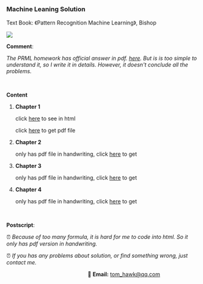 ###  Machine Leaning Solution

Text Book: 《Pattern Recognition Machine Learning》,  Bishop

<img src="https://images.springer.com/sgw/books/medium/9780387310732.jpg">

**Comment**: 

 *The PRML homework has official answer in pdf. [here](http://read.pudn.com/downloads157/ebook/699944/Pattern%20Recognition%20and%20Machine%20Learning%20(Solution%20Manual)%20-%20Bishop.pdf).  But is is too simple to understand it, so I write it in details.  However, it doesn't conclude all the problems.*

<br>

**Content**

1. **Chapter 1** 

   click [here](Chapter1.html) to see in html 

   click [here](Chapter1.pdf)  to get pdf file

2. **Chapter 2**

   only has pdf file in handwriting,  click [here](Chapter2.pdf) to get

3. **Chapter 3**

   only has pdf file in handwriting,  click [here](Chapter3.pdf) to get

4. **Chapter 4**

   only has pdf file in handwriting,   click [here](Chapter4.pdf) to get 

<br>

**Postscript**:

:alarm_clock:   *Because of too many formula, it is hard for me to code into html.  So it only has pdf version in handwriting.*

:alarm_clock:   *If you has any problems about solution, or find something wrong,  just contact me.*

&nbsp; &nbsp; &nbsp; &nbsp; &nbsp; &nbsp; &nbsp; &nbsp; &nbsp; &nbsp; &nbsp; &nbsp; &nbsp; &nbsp; &nbsp; &nbsp; &nbsp; &nbsp; &nbsp; &nbsp; &nbsp; &nbsp; &nbsp; &nbsp; &nbsp; &nbsp; &nbsp; :email:   **Email:**   tom_hawk@qq.com